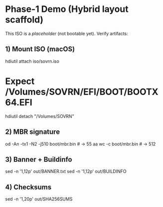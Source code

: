 # Phase-1 Demo (Hybrid layout scaffold)
This ISO is a *placeholder* (not bootable yet). Verify artifacts:

## 1) Mount ISO (macOS)
hdiutil attach iso/sovrn.iso
# Expect /Volumes/SOVRN/EFI/BOOT/BOOTX64.EFI
hdiutil detach "/Volumes/SOVRN"

## 2) MBR signature
od -An -tx1 -N2 -j510 boot/mbr.bin   # -> 55 aa
wc -c boot/mbr.bin                    # -> 512

## 3) Banner + Buildinfo
sed -n '1,12p' out/BANNER.txt
sed -n '1,12p' out/BUILDINFO

## 4) Checksums
sed -n '1,20p' out/SHA256SUMS
